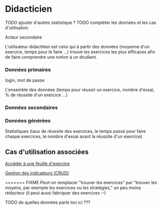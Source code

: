 # Didacticien

TODO ajouter d'autres statistique ? TODO compléter les données et les cas d'utilisation

Acteur secondaire

L'utilisateur didactitien est celui qui à partir des données (moyenne d'un exercice, temps pour le faire ...) trouve les exercices les plus efficaces afin de faire comprendre une notion à un étudiant.

### Données primaires

login, mot de passe

L'ensemble des données (temps pour réussir un exercice, nombre d'essai, % de réussite d'un exercice ...)

### Données secondaires

### Données générées

Statistiques (taux de réussite des exercices, le temps passé pour faire chaque exercices, le nombre d'essai avant la réussite d'un exercice)

## Cas d'utilisation associées

[Accéder à une feuille d'exercice](../casutilisation/didacticien/analysedestraces.md)

[Gestion des indicateurs (CRUD)](../casutilisation/didacticien/crud-indicateur.md)

=======
FIXME Peut-on remplacer "trouver les exercices" par "trouver les moyens, par exemple les exercices ou les stratégies," un peu moins réducteur (il peut aussi fabriquer des exercices :-)

TODO de quelles données parle ton ici ???

<!--- Author : Hugo Validator : name -->

